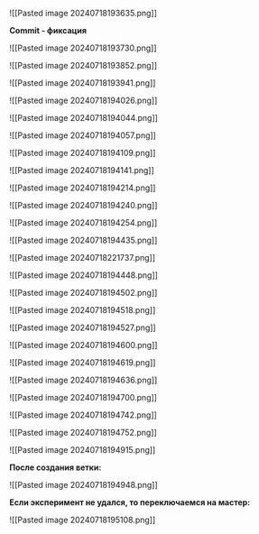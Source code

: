 



![[Pasted image 20240718193635.png]]


**Commit - фиксация**


![[Pasted image 20240718193730.png]]



![[Pasted image 20240718193852.png]]



![[Pasted image 20240718193941.png]]



![[Pasted image 20240718194026.png]]



![[Pasted image 20240718194044.png]]



![[Pasted image 20240718194057.png]]


![[Pasted image 20240718194109.png]]



![[Pasted image 20240718194141.png]]




![[Pasted image 20240718194214.png]]



![[Pasted image 20240718194240.png]]


![[Pasted image 20240718194254.png]]



![[Pasted image 20240718194435.png]]





![[Pasted image 20240718221737.png]]






![[Pasted image 20240718194448.png]]




![[Pasted image 20240718194502.png]]




![[Pasted image 20240718194518.png]]



![[Pasted image 20240718194527.png]]



![[Pasted image 20240718194600.png]]



![[Pasted image 20240718194619.png]]



![[Pasted image 20240718194636.png]]



![[Pasted image 20240718194700.png]]



![[Pasted image 20240718194742.png]]



![[Pasted image 20240718194752.png]]



![[Pasted image 20240718194915.png]]

**После создания ветки:**


![[Pasted image 20240718194948.png]]


**Если эксперимент не удался, то переключаемся на мастер:**


![[Pasted image 20240718195108.png]]



